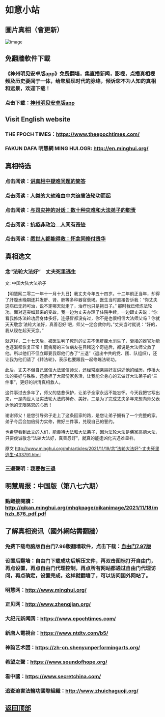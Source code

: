 # 如意小站

## 圖片真相（會更新）

![image](https://user-images.githubusercontent.com/79625284/142408205-af6e1e0f-5e50-4d12-a1fa-24ae11d693e6.png)

## 免翻牆軟件下載

### 《神州明见安卓版app》免费翻墙，集直播新闻，影视，点播真相视频及历史要闻于一体，给您展现时代的脉络，倾诉您不为人知的真相和远景，欢迎下载！

### 点击下载：[神州明见安卓版app](https://github.com/pinhe91/tuiguang/files/7240768/_5.1.zip)

## Visit English website

### THE FPOCH TIMES：https://www.theepochtimes.com/

### FAKUN DAFA 明慧網 MING HUI.OGR: http://en.minghui.org/

## 真相特选

### 点击阅读：[讲真相中疑难问题的简答](https://github.com/pinhe91/jcxw3/tree/main)

### 点击阅读：[人类的大劫难由中共迫害法轮功而起](https://github.com/pinhe91/jcxw4/tree/main) 

### 点击阅读：[与司灾神的对话：数十种灾难和大法弟子的职责](https://github.com/pinhe91/jcxw1/tree/main) 

### 点击阅读：[抗疫非政治　人间有奇迹](https://github.com/pinhe91/jcxw2/tree/main) 

### 点击阅读：[愿世人都能得救：怀念同修付贵华](https://github.com/pinhe91/jcxw5/tree/main)

## 真相选文

### 念“法轮大法好”　丈夫死里逃生

文: 中国大陆大法弟子

【明慧网二零二一年十一月十九日】我丈夫今年五十四岁。十二年前正当年，却得了肝腹水晚期还并发肝、肾、肺等多种器官衰竭。医生当时直接告诉我：“你丈夫这病已无药可治，说不定哪天就走了，治疗也只是拖日子。”
那时我已修炼法轮功。面对这突如其来的变故，我一边为丈夫办理了住院手续，一边跟丈夫说：“你看我修炼法轮功后身体多好，连感冒都没有过，你不是也很相信大法师父吗？你就天天敬念‘法轮大法好，真善忍好’吧，师父一定会救你的。”丈夫当时就说：“好的，我从现在起天天念。”

就这样，二十七天后，被医生判了死刑的丈夫不但肝腹水消失了，衰竭的器官功能也逐渐都恢复正常！同病房的三位病友在目睹这个奇迹后，都说是大法师父救了他。所以他们不但立即要我帮他们办了“三退”（退出中共的党、团、队组织），还让我为他们请了《转法轮》，表示也要跟我一起修炼法轮功。

此后，丈夫不但自己坚信大法坚信师父，还经常跟亲朋好友讲述他的经历，传播大法的美好与殊胜，还承担了大部份家务活，让我能全身心的去做好大法弟子的“三件事”，更好的讲清真相救人。

这件事过去多年了，师父的慈悲保护，让弟子全家永远不能忘怀。今天我把它写出来，一是向世人证实法轮大法的神奇、美好，二是为了完成丈夫多年来想向师父表达他的无限感恩的心愿！

谢谢师父！是您引导弟子走上了这条回家的路，是您让弟子拥有了一个完整的家。弟子今后会加倍努力实修，做好三件事，兑现自己的誓约。

也希望看到此文的人们，能善待大法和大法弟子，因为法轮大法是佛家高德大法，只要虔诚敬念“法轮大法好，真善忍好”，就真的能逢凶化吉遇难呈祥。

原文 http://www.minghui.org/mh/articles/2021/11/19/念“法轮大法好”-丈夫死里逃生-433791.html

### 三退聲明：[我要做三退](http://tuidang.ddns.net/)

## 明慧周报：中国版（第八七六期）

### 點鏈接閱讀：http://qikan.minghui.org/mhqkpage/qikanimage/2021/11/18/mhzb_876_pdf.pdf

## 了解真相资讯（國外網站需翻牆）

### 免费下载电脑版自由门7.96版翻墙软件，点击下载：[自由门7.97版](https://github.com/pinhe91/tuiguang/files/6839679/fg797r.zip)

### 设置后翻墙：自由门下载成功后解压文件，再双击图标打开自由门，再点设置，再点自由门代理控制，再点所有网站都通过自由门代理访问，再点确定，设置完成，这样就翻墙了，可以访问国外网站了。

### 明慧网：http://www.minghui.org/

### 正见网：http://www.zhengjian.org/

### 大纪元新闻网：https://www.epochtimes.com/

### 新唐人電視台：https://www.ntdtv.com/b5/

### 神韵艺术团：https://zh-cn.shenyunperformingarts.org/

### 希望之聲：https://www.soundofhope.org/

### 看中國：https://www.secretchina.com/

### 追查迫害法輪功國際組織：http://www.zhuichaguoji.org/

## [返回顶部](https://git.io/Js3EY)
